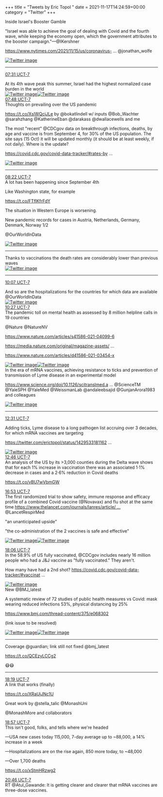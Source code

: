 +++
title = "Tweets by Eric Topol " 
date = 2021-11-17T14:24:59+00:00
category = "Twitter"
+++
<div class="thread"> 
<div class="thread-content"> 
Inside Israel's Booster Gamble

"Israel was able to achieve the goal of dealing with Covid and the fourth wave, while keeping the economy open, which the government attributes to the booster campaign."—@IKershner

<a href="https://www.nytimes.com/2021/11/15/us/coronavirus-briefing-what-happened-today-us-cases-rise-israel-boosters.html?searchResultPosition=2" target="_blank" rel="noreferer">https://www.nytimes.com/2021/11/15/us/coronavirus- ...</a> 
 @jonathan_wolfe </div> 
<a href="/twitter/erictopol/images/FEZt8_ZVUAAvCkR.jpg"  ><img src="/twitter/erictopol/images/FEZt8_ZVUAAvCkR.jpg" alt="Twitter image" ></img></a><hr><div class="profile"> 
<a href="https://twitter.com/erictopol/status/1460978914285666306" target="_blank" rel="noreferer">07:31 UCT-7</a> 
</div> 
<div class="content"> 
At its 4th wave peak this summer, Israel had the highest normalized case burden in the world </div> 
<a href="/twitter/erictopol/images/FEZwcK0VUAIHtMa.jpg"  ><img src="/twitter/erictopol/images/FEZwcK0VUAIHtMa.jpg" alt="Twitter image" ></img></a><a href="/twitter/erictopol/images/FEZwDglVkAIxFih.jpg"  ><img src="/twitter/erictopol/images/FEZwDglVkAIxFih.jpg" alt="Twitter image" ></img></a></div> 
<div class="tweet"> 
<div class="profile"> 
<a href="https://twitter.com/erictopol/status/1460983274361131011" target="_blank" rel="noreferer">07:48 UCT-7</a> 
</div> 
<div class="content"> 
Thoughts on prevailing over the US pandemic

https://t.co/XslWQcjJLe by @bokatlindell w/ inputs @Bob_Wachter @sarahzhang @KatherineEban @darakass @dwallacewells and me</div> 
</div> 
<div class="thread"> 
<div class="thread-content"> 
The most "recent" @CDCgov data on breakthrough infections, deaths, by age and vaccine is from September 4, for 30% of the US population. The site says (15 Oct) it will be updated monthly (it should be at least weekly, if not daily). Where is the update?

<a href="https://covid.cdc.gov/covid-data-tracker/#rates-by-vaccine-status" target="_blank" rel="noreferer">https://covid.cdc.gov/covid-data-tracker/#rates-by ...</a> 
 </div> 
<a href="/twitter/erictopol/images/FEZ35E3UUAgFneq.jpg"  ><img src="/twitter/erictopol/images/FEZ35E3UUAgFneq.jpg" alt="Twitter image" ></img></a><hr><div class="profile"> 
<a href="https://twitter.com/erictopol/status/1460991857819734020" target="_blank" rel="noreferer">08:22 UCT-7</a> 
</div> 
<div class="content"> 
A lot has been happening since September 4th

Like Washington state, for example

https://t.co/FTflKfrFdY</div> 
</div> 
<div class="thread"> 
<div class="thread-content"> 
The situation in Western Europe is worsening.

New pandemic records for cases in Austria, Netherlands, Germany, Denmark, Norway 1/2

@OurWorldInData </div> 
<a href="/twitter/erictopol/images/FEaNIbtVgAAsVro.jpg"  ><img src="/twitter/erictopol/images/FEaNIbtVgAAsVro.jpg" alt="Twitter image" ></img></a><hr><div class="thread-content"> 
Thanks to vaccinations the death rates are considerably lower than previous waves </div> 
<a href="/twitter/erictopol/images/FEaNq3uVkAASHyZ.jpg"  ><img src="/twitter/erictopol/images/FEaNq3uVkAASHyZ.jpg" alt="Twitter image" ></img></a><hr><div class="profile"> 
<a href="https://twitter.com/erictopol/status/1461018065529761792" target="_blank" rel="noreferer">10:07 UCT-7</a> 
</div> 
<div class="content"> 
And so are the hospitalizations for the countries for which data are available @OurWorldInData </div> 
<a href="/twitter/erictopol/images/FEaUGKEUcAA8H7i.jpg"  ><img src="/twitter/erictopol/images/FEaUGKEUcAA8H7i.jpg" alt="Twitter image" ></img></a></div> 
<div class="tweet"> 
<div class="profile"> 
<a href="https://twitter.com/erictopol/status/1461023319570857987" target="_blank" rel="noreferer">10:27 UCT-7</a> 
</div> 
<div class="content"> 
The pandemic toll on mental health as assessed by 8 million helpline calls in 19 countries 

@Nature @NatureNV 

<a href="https://www.nature.com/articles/s41586-021-04099-6" target="_blank" rel="noreferer">https://www.nature.com/articles/s41586-021-04099-6</a> 


<a href="https://media.nature.com/original/magazine-assets/d41586-021-03038-9/d41586-021-03038-9.pdf" target="_blank" rel="noreferer">https://media.nature.com/original/magazine-assets/ ...</a> 


<a href="https://www.nature.com/articles/d41586-021-03454-x" target="_blank" rel="noreferer">https://www.nature.com/articles/d41586-021-03454-x</a> 
 </div> 
<a href="/twitter/erictopol/images/FEaYUM3VkAImMkZ.jpg"  ><img src="/twitter/erictopol/images/FEaYUM3VkAImMkZ.jpg" alt="Twitter image" ></img></a><a href="/twitter/erictopol/images/FEaYrphVcAIkX5w.jpg"  ><img src="/twitter/erictopol/images/FEaYrphVcAIkX5w.jpg" alt="Twitter image" ></img></a></div> 
<div class="thread"> 
<div class="thread-content"> 
In the era of mRNA vaccines, achieving resistance to ticks and prevention of transmission of Lyme disease in an experimental model

<a href="https://www.science.org/doi/10.1126/scitranslmed.abm2504" target="_blank" rel="noreferer">https://www.science.org/doi/10.1126/scitranslmed.a ...</a> 
 @ScienceTM @YaleSPH @YaleMed @WeissmanLab @andaleebsajid @GunjanArora1983 and colleagues </div> 
<a href="/twitter/erictopol/images/FEaxih_VkAQRAtL.jpg"  ><img src="/twitter/erictopol/images/FEaxih_VkAQRAtL.jpg" alt="Twitter image" ></img></a><hr><div class="profile"> 
<a href="https://twitter.com/erictopol/status/1461054284154302464" target="_blank" rel="noreferer">12:31 UCT-7</a> 
</div> 
<div class="content"> 
Adding ticks, Lyme disease to a long pathogen list accruing over 3 decades, for which mRNA vaccines are targeting 

<a href="https://twitter.com/erictopol/status/1429533181162582019" target="_blank" rel="noreferer">https://twitter.com/erictopol/status/1429533181162 ...</a> 
 </div> 
<a href="/twitter/erictopol/images/FEa0_ylUUAQo0sb.jpg"  ><img src="/twitter/erictopol/images/FEa0_ylUUAQo0sb.jpg" alt="Twitter image" ></img></a></div> 
<div class="tweet"> 
<div class="profile"> 
<a href="https://twitter.com/erictopol/status/1461058159687049226" target="_blank" rel="noreferer">12:46 UCT-7</a> 
</div> 
<div class="content"> 
An analysis of the US by its &gt;3,000 counties during the Delta wave shows that for each 1% increase in vaccination there was an associated 1·1% decrease in cases and a 2·6% reduction in Covid deaths

https://t.co/vBU7wVbmGW</div> 
</div> 
<div class="tweet"> 
<div class="profile"> 
<a href="https://twitter.com/erictopol/status/1461120345922945024" target="_blank" rel="noreferer">16:53 UCT-7</a> 
</div> 
<div class="content"> 
The first randomized trial to show safety, immune response and efficacy profile of a combined Covid vaccine (@Novavax) and flu shot at the same time <a href="https://www.thelancet.com/journals/lanres/article/PIIS2213-2600(21)00409-4/fulltext" target="_blank" rel="noreferer">https://www.thelancet.com/journals/lanres/article/ ...</a> 
 @LancetRespirMed 

"an unanticipated upside"

"the co-administration of the 2 vaccines is safe and effective" </div> 
<a href="/twitter/erictopol/images/FEbwPFrVcAIa6-e.jpg"  ><img src="/twitter/erictopol/images/FEbwPFrVcAIa6-e.jpg" alt="Twitter image" ></img></a><a href="/twitter/erictopol/images/FEbw53rUYAMY1ZO.jpg"  ><img src="/twitter/erictopol/images/FEbw53rUYAMY1ZO.jpg" alt="Twitter image" ></img></a></div> 
<div class="tweet"> 
<div class="profile"> 
<a href="https://twitter.com/erictopol/status/1461138763875160069" target="_blank" rel="noreferer">18:06 UCT-7</a> 
</div> 
<div class="content"> 
In the 58.9% of US fully vaccinated, @CDCgov includes nearly 16 million people who had a J&amp;J vaccine as "fully vaccinated."  They aren't.

How many have had a 2nd shot? <a href="https://covid.cdc.gov/covid-data-tracker/#vaccinations_vacc-total-admin-rate-total" target="_blank" rel="noreferer">https://covid.cdc.gov/covid-data-tracker/#vaccinat ...</a> 
 </div> 
<a href="/twitter/erictopol/images/FEcBDtAVIAAhBuQ.jpg"  ><img src="/twitter/erictopol/images/FEcBDtAVIAAhBuQ.jpg" alt="Twitter image" ></img></a></div> 
<div class="thread"> 
<div class="thread-content"> 
New @BMJ_latest

A systematic review of 72 studies of public health measures vs Covid: mask wearing reduced infections 53%, physical distancing by 25%

<a href="https://www.bmj.com/thread-content/375/e068302" target="_blank" rel="noreferer">https://www.bmj.com/thread-content/375/e068302</a> 


(link issue to be resolved) </div> 
<a href="/twitter/erictopol/images/FEbrqG0UYA05IPe.jpg"  ><img src="/twitter/erictopol/images/FEbrqG0UYA05IPe.jpg" alt="Twitter image" ></img></a><a href="/twitter/erictopol/images/FEbsMvAVEAAVuqs.jpg"  ><img src="/twitter/erictopol/images/FEbsMvAVEAAVuqs.jpg" alt="Twitter image" ></img></a><hr><div class="thread-content"> 
Coverage @guardian; link still not fixed @bmj_latest 

https://t.co/QCEzyLCCg2

😷😷</div> 
<hr><div class="profile"> 
<a href="https://twitter.com/erictopol/status/1461141859850342401" target="_blank" rel="noreferer">18:19 UCT-7</a> 
</div> 
<div class="content"> 
A link that works (finally)

https://t.co/XRaUjJNc1U

Great work by @stella_talic  @MonashUni 

@MonashMore and collaborators</div> 
</div> 
<div class="tweet"> 
<div class="profile"> 
<a href="https://twitter.com/erictopol/status/1461151619702136836" target="_blank" rel="noreferer">18:57 UCT-7</a> 
</div> 
<div class="content"> 
This isn't good, folks, and tells where we're headed

—USA new cases today 115,000, 7-day average up to ~88,000, a 14% increase in a week

—Hospitalizations are on the rise again, 850 more today, to ~48,000

—Over 1,700 deaths

https://t.co/xStmHRzwg2</div> 
</div> 
<div class="tweet"> 
<div class="profile"> 
<a href="https://twitter.com/erictopol/status/1461178896930381832" target="_blank" rel="noreferer">20:46 UCT-7</a> 
</div> 
<div class="content"> 
RT @Atul_Gawande: It is getting clearer and clearer that mRNA vaccines are three-dose vaccines.</div> 
</div> 


